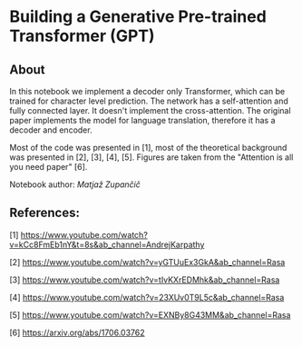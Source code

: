 # Building a Generative Pre-trained Transformer (GPT)

## About

In this notebook we implement a decoder only Transformer, which can be trained for character level prediction. The network has a self-attention and fully connected layer. It doesn't implement the cross-attention. The original paper implements the model for language translation, therefore it has a decoder and encoder.

Most of the code was presented in [1], most of the theoretical background was presented in [2], [3], [4], [5]. Figures are taken from the "Attention is all you need paper" [6]. 

Notebook author: *Matjaž Zupančič*

[](./img/transformer.jpg)

## References:

[1] https://www.youtube.com/watch?v=kCc8FmEb1nY&t=8s&ab_channel=AndrejKarpathy

[2] https://www.youtube.com/watch?v=yGTUuEx3GkA&ab_channel=Rasa

[3] https://www.youtube.com/watch?v=tIvKXrEDMhk&ab_channel=Rasa

[4] https://www.youtube.com/watch?v=23XUv0T9L5c&ab_channel=Rasa

[5] https://www.youtube.com/watch?v=EXNBy8G43MM&ab_channel=Rasa

[6] https://arxiv.org/abs/1706.03762
